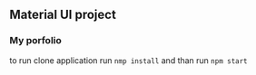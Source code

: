 ## Material UI project
### My porfolio
to  run clone application 
run ```nmp install```
and than run ```npm start```
